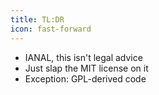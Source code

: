 ```yaml
---
title: TL:DR
icon: fast-forward
---
```


* IANAL, this isn't legal advice
* Just slap the MIT license on it
* Exception: GPL-derived code